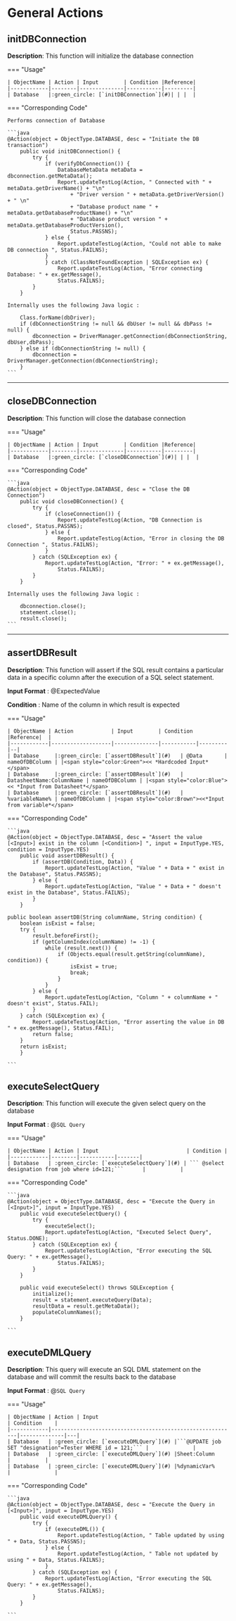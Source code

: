 # General Actions

## **initDBConnection**

**Description**: This function will initialize the database connection

=== "Usage"

    | ObjectName | Action | Input        | Condition |Reference|
    |------------|--------|--------------|-----------|---------|
    | Database   |:green_circle: [`initDBConnection`](#)| | |  |

=== "Corresponding Code"

    Performs connection of Database 

    ```java
    @Action(object = ObjectType.DATABASE, desc = "Initiate the DB transaction")
        public void initDBConnection() {
            try {
                if (verifyDbConnection()) {
                    DatabaseMetaData metaData = dbconnection.getMetaData();
                    Report.updateTestLog(Action, " Connected with " + metaData.getDriverName() + "\n"
                        + "Driver version " + metaData.getDriverVersion() + " \n"
                        + "Database product name " + metaData.getDatabaseProductName() + "\n"
                        + "Database product version " + metaData.getDatabaseProductVersion(),
                        Status.PASSNS);
                } else {
                    Report.updateTestLog(Action, "Could not able to make DB connection ", Status.FAILNS);
                }
                } catch (ClassNotFoundException | SQLException ex) {
                    Report.updateTestLog(Action, "Error connecting Database: " + ex.getMessage(),
                    Status.FAILNS);
            }
        }

    Internally uses the following Java logic :

        Class.forName(dbDriver);
        if (dbConnectionString != null && dbUser != null && dbPass != null) {
            dbconnection = DriverManager.getConnection(dbConnectionString, dbUser,dbPass);
        } else if (dbConnectionString != null) {
            dbconnection = DriverManager.getConnection(dbConnectionString);
        }
    ```
----------------------

## **closeDBConnection**

**Description**: This function will close the database connection

=== "Usage"

    | ObjectName | Action | Input        | Condition |Reference|
    |------------|--------|--------------|-----------|---------|
    | Database   |:green_circle: [`closeDBConnection`](#)| | |  |


=== "Corresponding Code"

    ```java
    @Action(object = ObjectType.DATABASE, desc = "Close the DB Connection")
        public void closeDBConnection() {
            try {
                if (closeConnection()) {
                    Report.updateTestLog(Action, "DB Connection is closed", Status.PASSNS);
                } else {
                    Report.updateTestLog(Action, "Error in closing the DB Connection ", Status.FAILNS);
                }
            } catch (SQLException ex) {
                Report.updateTestLog(Action, "Error: " + ex.getMessage(),
                    Status.FAILNS);
            }
        }

    Internally uses the following Java logic :

        dbconnection.close();
        statement.close();
        result.close();
    ```
----------------------

## **assertDBResult**

**Description**: This function will assert if the SQL result contains a particular data in a specific column after the execution of a SQL select statement.

**Input Format** : @ExpectedValue

**Condition** : Name of the column in which result is expected

=== "Usage"

    | ObjectName | Action            | Input        | Condition |Reference|  |
    |------------|-------------------|--------------|-----------|---------|--|
    | Database     |:green_circle: [`assertDBResult`](#)   | @Data       | nameOfDBColumn | |<span style="color:Green"><< *Hardcoded Input*</span> 
    | Database     |:green_circle: [`assertDBResult`](#)   | DatasheetName:ColumnName | nameOfDBColumn | |<span style="color:Blue"><< *Input from Datasheet*</span>
    | Database     |:green_circle: [`assertDBResult`](#)   | %variableName% | nameOfDBColumn | |<span style="color:Brown"><<*Input from variable*</span>

=== "Corresponding Code"

    ```java
    @Action(object = ObjectType.DATABASE, desc = "Assert the value [<Input>] exist in the column [<Condition>] ", input = InputType.YES, condition = InputType.YES)
        public void assertDBResult() {
            if (assertDB(Condition, Data)) {
                Report.updateTestLog(Action, "Value " + Data + " exist in the Database", Status.PASSNS);
            } else {
                Report.updateTestLog(Action, "Value " + Data + " doesn't exist in the Database", Status.FAILNS);
            }
        }

    public boolean assertDB(String columnName, String condition) {
        boolean isExist = false;
        try {
            result.beforeFirst();
            if (getColumnIndex(columnName) != -1) {
                while (result.next()) {
                    if (Objects.equal(result.getString(columnName), condition)) {
                        isExist = true;
                        break;
                    }
                }
            } else {
                Report.updateTestLog(Action, "Column " + columnName + " doesn't exist", Status.FAIL);
            }
        } catch (SQLException ex) {
            Report.updateTestLog(Action, "Error asserting the value in DB " + ex.getMessage(), Status.FAIL);
            return false;
        }
        return isExist;
        }

    ```

## **executeSelectQuery**

**Description**: This function will execute the given select query on the database

**Input Format** : @`SQL Query`

=== "Usage"

    | ObjectName | Action | Input                            | Condition |
    |------------|--------|-----------|-------|
    | Database   | :green_circle: [`executeSelectQuery`](#) | ``` @select designation from job where id=121;```      |           |

=== "Corresponding Code"

    ```java
    @Action(object = ObjectType.DATABASE, desc = "Execute the Query in [<Input>]", input = InputType.YES)
        public void executeSelectQuery() {
            try {
                executeSelect();
                Report.updateTestLog(Action, "Executed Select Query", Status.DONE);
            } catch (SQLException ex) {
                Report.updateTestLog(Action, "Error executing the SQL Query: " + ex.getMessage(),
                    Status.FAILNS);
            }   
        }

        public void executeSelect() throws SQLException {
            initialize();
            result = statement.executeQuery(Data);
            resultData = result.getMetaData();
            populateColumnNames();
        }    

    ```

## **executeDMLQuery**

**Description**:  This query will execute an SQL DML statement on the database and will commit the results back to the database

**Input Format** : @`SQL Query`

=== "Usage"

    | ObjectName | Action | Input                                                     | Condition    |
    |------------|-----------------------------------------------------------|--------------|---|
    | Database   | :green_circle: [`executeDMLQuery`](#) |```@UPDATE job SET "designation"=Tester WHERE id = 121;``` |              |
    | Database	 | :green_circle: [`executeDMLQuery`](#) |Sheet:Column                                              |          	|  
    | Database   | :green_circle: [`executeDMLQuery`](#) |%dynamicVar%                                              |              |

=== "Corresponding Code"

    ```java
    @Action(object = ObjectType.DATABASE, desc = "Execute the Query in [<Input>]", input = InputType.YES)
        public void executeDMLQuery() {
            try {
                if (executeDML()) {
                    Report.updateTestLog(Action, " Table updated by using " + Data, Status.PASSNS);
                } else {
                    Report.updateTestLog(Action, " Table not updated by using " + Data, Status.FAILNS);
                }
            } catch (SQLException ex) {
                Report.updateTestLog(Action, "Error executing the SQL Query: " + ex.getMessage(),
                    Status.FAILNS);
            }
        }   

    ```